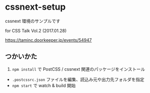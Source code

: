 # cssnext-setup

cssnext 環境のサンプルです

for CSS Talk Vol.2 (2017.01.28)

https://taminc.doorkeeper.jp/events/54947

## つかいかた

1. `npm install` で PostCSS / cssnext 関連のパッケージをインストール
- `.postcssrc.json` ファイルを編集、読込み元や出力先フォルダを指定
- `npm start` で watch & build 開始
